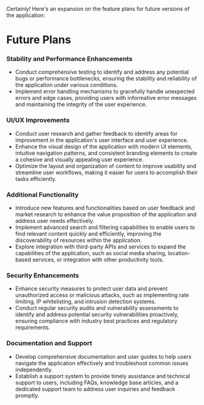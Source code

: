 Certainly! Here's an expansion on the feature plans for future versions of the application:

# Future Plans

### Stability and Performance Enhancements

- Conduct comprehensive testing to identify and address any potential bugs or performance bottlenecks, ensuring the stability and reliability of the application under various conditions.
- Implement error handling mechanisms to gracefully handle unexpected errors and edge cases, providing users with informative error messages and maintaining the integrity of the user experience.

### UI/UX Improvements

- Conduct user research and gather feedback to identify areas for improvement in the application's user interface and user experience.
- Enhance the visual design of the application with modern UI elements, intuitive navigation patterns, and consistent branding elements to create a cohesive and visually appealing user experience.
- Optimize the layout and organization of content to improve usability and streamline user workflows, making it easier for users to accomplish their tasks efficiently.

### Additional Functionality

- Introduce new features and functionalities based on user feedback and market research to enhance the value proposition of the application and address user needs effectively.
- Implement advanced search and filtering capabilities to enable users to find relevant content quickly and efficiently, improving the discoverability of resources within the application.
- Explore integration with third-party APIs and services to expand the capabilities of the application, such as social media sharing, location-based services, or integration with other productivity tools.

### Security Enhancements

- Enhance security measures to protect user data and prevent unauthorized access or malicious attacks, such as implementing rate limiting, IP whitelisting, and intrusion detection systems.
- Conduct regular security audits and vulnerability assessments to identify and address potential security vulnerabilities proactively, ensuring compliance with industry best practices and regulatory requirements.

### Documentation and Support

- Develop comprehensive documentation and user guides to help users navigate the application effectively and troubleshoot common issues independently.
- Establish a support system to provide timely assistance and technical support to users, including FAQs, knowledge base articles, and a dedicated support team to address user inquiries and feedback promptly.